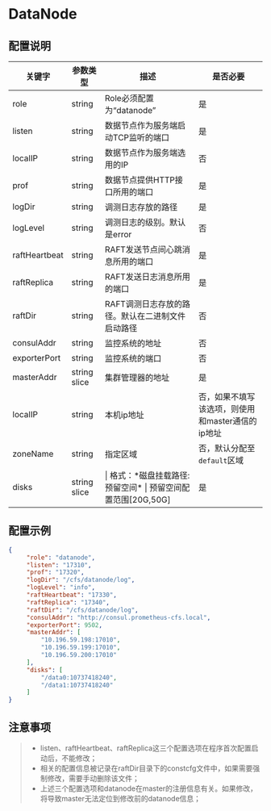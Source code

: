 # DataNode
## 配置说明

| 关键字        | 参数类型     | 描述                                                              | 是否必要                                         |
|---------------|--------------|-------------------------------------------------------------------|--------------------------------------------------|
| role          | string       | Role必须配置为“datanode”                                          | 是                                               |
| listen        | string       | 数据节点作为服务端启动TCP监听的端口                               | 是                                               |
| localIP       | string       | 数据节点作为服务端选用的IP                                        | 否                                               |
| prof          | string       | 数据节点提供HTTP接口所用的端口                                    | 是                                               |
| logDir        | string       | 调测日志存放的路径                                                | 是                                               |
| logLevel      | string       | 调测日志的级别。默认是error                                       | 否                                               |
| raftHeartbeat | string       | RAFT发送节点间心跳消息所用的端口                                  | 是                                               |
| raftReplica   | string       | RAFT发送日志消息所用的端口                                        | 是                                               |
| raftDir       | string       | RAFT调测日志存放的路径。默认在二进制文件启动路径                  | 否                                               |
| consulAddr    | string       | 监控系统的地址                                                    | 否                                               |
| exporterPort  | string       | 监控系统的端口                                                    | 否                                               |
| masterAddr    | string slice | 集群管理器的地址                                                  | 是                                               |
| localIP       | string       | 本机ip地址                                                        | 否，如果不填写该选项，则使用和master通信的ip地址 |
| zoneName      | string       | 指定区域                                                          | 否，默认分配至`default`区域                      |
| disks         | string slice | \| 格式：\*磁盘挂载路径:预留空间\* \| 预留空间配置范围\[20G,50G\] | 是                                               |

## 配置示例

``` json
{
     "role": "datanode",
     "listen": "17310",
     "prof": "17320",
     "logDir": "/cfs/datanode/log",
     "logLevel": "info",
     "raftHeartbeat": "17330",
     "raftReplica": "17340",
     "raftDir": "/cfs/datanode/log",
     "consulAddr": "http://consul.prometheus-cfs.local",
     "exporterPort": 9502,
     "masterAddr": [
         "10.196.59.198:17010",
         "10.196.59.199:17010",
         "10.196.59.200:17010"
     ],
     "disks": [
         "/data0:10737418240",
         "/data1:10737418240"
     ]
}
```

## 注意事项

> -   listen、raftHeartbeat、raftReplica这三个配置选项在程序首次配置启动后，不能修改；
> -   相关的配置信息被记录在raftDir目录下的constcfg文件中，如果需要强制修改，需要手动删除该文件；
> -   上述三个配置选项和datanode在master的注册信息有关。如果修改，将导致master无法定位到修改前的datanode信息；